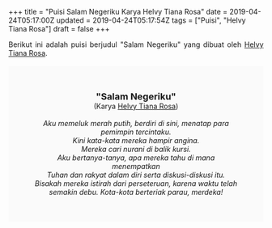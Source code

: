 +++
title = "Puisi Salam Negeriku Karya Helvy Tiana Rosa"
date = 2019-04-24T05:17:00Z
updated = 2019-04-24T05:17:54Z
tags = ["Puisi", "Helvy Tiana Rosa"]
draft = false
+++

<div dir="ltr" style="text-align: left;" trbidi="on"><div style="text-align: justify;">Berikut ini adalah puisi berjudul "Salam Negeriku" yang dibuat oleh <a href="https://ensiklopedia.kemdikbud.go.id/sastra/artikel/Helvy_Tiana_Rosa" target="_blank">Helvy Tiana Rosa</a>. </div><br /><div style="background: #FAFAFA; font-size: 14px; height: auto; margin: 0 auto; padding: 50px; text-align: center; width: auto;"><span style="font-size: 18px;"><b>"Salam Negeriku"</b></span><br />(Karya <a href="https://www.sekata.web.id/tags/helvy-tiana-rosa" target="_blank">Helvy Tiana Rosa</a>) <br /><br /><i>Aku memeluk merah putih, berdiri di sini, menatap para<br />pemimpin tercintaku.<br />Kini kata-kata mereka hampir angina.<br />Mereka cari nurani di balik kursi.<br />Aku bertanya-tanya, apa mereka tahu di mana menempatkan<br />Tuhan dan rakyat dalam diri serta diskusi-diskusi itu.<br />Bisakah mereka istirah dari perseteruan, karena waktu telah<br />semakin debu. Kota-kota berteriak parau, merdeka!</i> </div></div>
